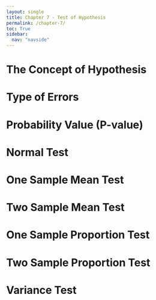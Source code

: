 ```yaml
---
layout: single
title: Chapter 7 - Test of Hypothesis
permalink: /chapter-7/
toc: True
sidebar:
  nav: "navside"
---
```


# The Concept of Hypothesis

# Type of Errors

# Probability Value (P-value)

# Normal Test

# One Sample Mean Test

# Two Sample Mean Test

# One Sample Proportion Test

# Two Sample Proportion Test

# Variance Test